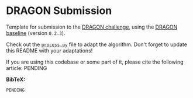 # DRAGON Submission

Template for submission to the [DRAGON challenge](https://dragon.grand-challenge.org/), using the [DRAGON baseline](https://github.com/DIAGNijmegen/dragon_baseline) (version `0.2.3`).

Check out the [`process.py`](process.py) file to adapt the algorithm. Don't forget to update this README with your adaptations!

<!-- This submission switches the pretrained model to the `joeranbosma/dragon-roberta-base-mixed-domain` model. 
For details on the pretrained foundational model, check out [HuggingFace: `joeranbosma/dragon-roberta-base-mixed-domain`](https://huggingface.co/joeranbosma/dragon-roberta-base-mixed-domain). -->

<!-- This submission adds custom preprocessing to the reports: HTML tags and links are removed. -->

If you are using this codebase or some part of it, please cite the following article:
PENDING

**BibTeX:**
```
PENDING
```
